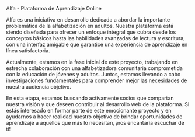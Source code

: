 Alfa - Plataforma de Aprendizaje Online

Alfa es una iniciativa en desarrollo dedicada a abordar la importante problemática de la alfabetización en adultos. Nuestra plataforma está siendo diseñada para ofrecer un enfoque integral que cubra desde los conceptos básicos hasta las habilidades avanzadas de lectura y escritura, con una interfaz amigable que garantice una experiencia de aprendizaje en línea satisfactoria.

Actualmente, estamos en la fase inicial de este proyecto, trabajando en estrecha colaboración con una alfabetizadora comunitaria comprometida con la educación de jóvenes y adultos. Juntos, estamos llevando a cabo investigaciones fundamentales para comprender mejor las necesidades de nuestra audiencia objetivo.

En esta etapa, estamos buscando activamente socios que compartan nuestra visión y que deseen contribuir al desarrollo web de la plataforma. Si estás interesado en formar parte de este emocionante proyecto y en ayudarnos a hacer realidad nuestro objetivo de brindar oportunidades de aprendizaje a aquellos que más lo necesitan, ¡nos encantaría escuchar de ti!
